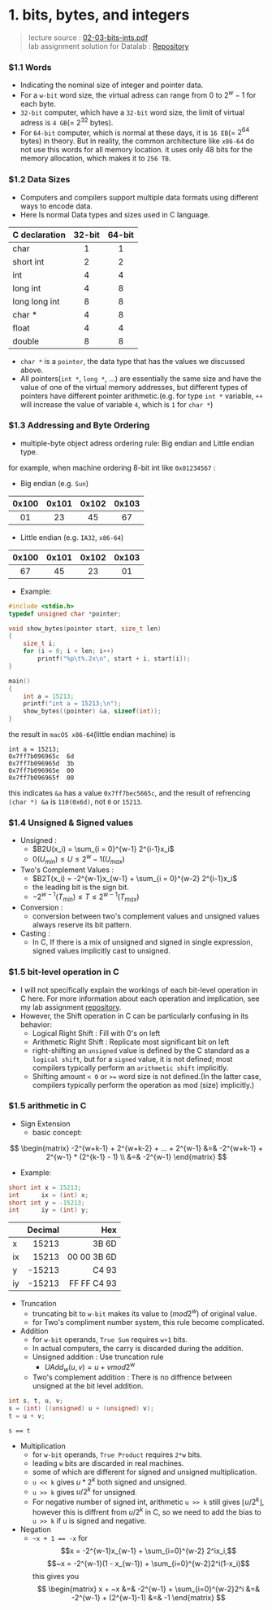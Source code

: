 # 1. bits, bytes, and integers
> lecture source : [02-03-bits-ints.pdf](https://www.cs.cmu.edu/afs/cs/academic/class/15213-f15/www/lectures/02-03-bits-ints.pdf)\
> lab assignment solution for Datalab : [Repository](https://github.com/dilluti0n/CMU-15213-Lab/tree/master/1_DataLab)

### \$1.1 Words
- Indicating the nominal size of integer and pointer data.
- For a `w-bit` word size, the virtual adress can range from $0$ to $2^w - 1$ for each byte.
- `32-bit` computer, which have a `32-bit` word size, the limit of virtual adress is `4 GB`(= $2^{32}$ bytes).
- For `64-bit` computer, which is normal at these days, it is `16 EB`(= $2^{64}$ bytes) in theory. But in reality, the common architecture like `x86-64` do not use this words for all memory location. it uses only 48 bits for the memory allocation, which makes it to `256 TB`.

### \$1.2 Data Sizes
- Computers and compilers support multiple data formats using different ways to encode data.
- Here Is normal Data types and sizes used in C language.

<div align = "center">

| C declaration |32-bit|64-bit|
|:--------------|:----:|:----:|
|char           |1     |1     |
|short int      |2     |2     |
|int            |4     |4     |
|long int       |4     |8     |
|long long int  |8     |8     |
|char *         |4     |8     |
|float          |4     |4     |
|double         |8     |8     |

</div>

- `char *` is a `pointer`, the data type that has the values we discussed above.
- All pointers(`int *`, `long *`, ...) are essentially the same size and have the value of one of the virtual memory addresses, but different types of pointers have different pointer arithmetic.(e.g. for type `int *` variable, `++` will increase the value of variable `4`, which is `1` for `char *`)

### \$1.3 Addressing and Byte Ordering
- multiple-byte object adress ordering rule: Big endian and Little endian type.

for example, when machine ordering 8-bit int like `0x01234567` : 
- Big endian (e.g. `Sun`)

|0x100|0x101|0x102|0x103|
|:---:|:---:|:---:|:---:|
|01|23|45|67|

- Little endian (e.g. `IA32`, `x86-64`)

|0x100|0x101|0x102|0x103|
|:---:|:---:|:---:|:---:|
|67|45|23|01|

- Example:
```c
#include <stdio.h>
typedef unsigned char *pointer;

void show_bytes(pointer start, size_t len)
{
    size_t i;
    for (i = 0; i < len; i++)
        printf("%p\t%.2x\n", start + i, start[i]);
}

main()
{
    int a = 15213;
    printf("int a = 15213;\n");
    show_bytes((pointer) &a, sizeof(int));
}
```
the result in `macOS x86-64`(little endian machine) is
```
int a = 15213;
0x7ff7b096965c	6d
0x7ff7b096965d	3b
0x7ff7b096965e	00
0x7ff7b096965f	00
```
this indicates `&a` has a value `0x7ff7bec5665c`, and the result of refrencing `(char *) &a` is `110(0x6d)`, not `0` or `15213`.

### \$1.4 Unsigned & Signed values

- Unsigned :
  - $B2U(x_i) = \sum_{i = 0}^{w-1} 2^{i-1}x_i$
  - $0  (U_{min}) \leq U \leq 2^{w} - 1  (U_{max})$
- Two's Complement Values :
  - $B2T(x_i) = -2^{w-1}x_{w-1} + \sum_{i = 0}^{w-2} 2^{i-1}x_i$
  - the leading bit is the sign bit.
  - $-2^{w-1}  (T_{min}) \leq T \leq 2^{w-1}  (T_{max})$
- Conversion :
  - conversion between two's complement values and unsigned values always reserve its bit pattern.
- Casting :
  - In C, If there is a mix of unsigned and signed in single expression, signed values implicitly cast to unsigned.

### \$1.5 bit-level operation in C

- I will not specifically explain the workings of each bit-level operation in C here. For more information about each operation and implication, see my lab assignment [repository](https://github.com/dilluti0n/CMU-15213-Lab/tree/master/1_DataLab).
- However, the Shift operation in C can be particularly confusing in its behavior:
  - Logical Right Shift : Fill with 0's on left
  - Arithmetic Right Shift : Replicate most significant bit on left
  - right-shifting an `unsigned` value is defined by the C standard as a `logical shift`, but for a `signed` value, it is not defined; most compilers typically perform an `arithmetic shift` implicitly.
  - Shifting amount `< 0` or `>=` word size is not defined.(In the latter case, compilers typically perform the operation as mod (size) implicitly.)

### \$1.5 arithmetic in C

- Sign Extension
  - basic concept:

$$
\begin{matrix}
-2^{w+k-1} + 2^{w+k-2} + ... + 2^{w-1}  &=& -2^{w+k-1} + 2^{w-1} * (2^{k-1} - 1) \\
                                        &=& -2^{w-1}
\end{matrix}
$$
  - Example:
```c
short int x = 15213;
int      ix = (int) x;
short int y = -15213;
int      iy = (int) y;
```

| |Decimal|Hex|
|-|------:|--:|
|x|15213  |3B 6D|
|ix|15213 |00 00 3B 6D|
|y|-15213  |C4 93|
|iy|-15213 |FF FF C4 93|

- Truncation
  - truncating bit to `w-bit` makes its value to $(mod 2^w)$ of original value.
  - for Two's compliment number system, this rule become complicated.
- Addition
  - for `w-bit` operands, `True Sum` requires `w+1` bits.
  - In actual computers, the carry is discarded during the addition.
  - Unsigned addition : Use truncation rule
    - $UAdd_w(u,v) = u + v mod 2^w$
  - Two's complement addition : There is no diffrence between unsigned at the bit level addition.

```c
int s, t, u, v;
s = (int) ((unsigned) u + (unsigned) v);
t = u + v;
```
`s == t`
- Multiplication
  - for `w-bit` operands, `True Product` requires `2*w` bits.
  - leading `w` bits are discarded in real machines.
  - some of which are different for signed and unsigned multiplication.
  - `u << k` gives $u * 2^k$ both signed and unsigned.
  - `u >> k` gives $u / 2^k$ for unsigned.
  - For negative number of signed int, arithmetic `u >> k` still gives $\lfloor u / 2^k \rfloor$, however this is diffrent from $u / 2^k$ in C, so we need to add the bias to `u >> k` if u is signed and negative.
- Negation
  - `~x + 1 == -x`
for
$$x = -2^{w-1}x_{w-1} + \sum_{i=0}^{w-2} 2^ix_i,$$
$$~x = -2^{w-1}(1 - x_{w-1}) + \sum_{i=0}^{w-2}2^i(1-x_i)$$
this gives you 
$$
\begin{matrix}
x + ~x &=& -2^{w-1} + \sum_{i=0}^{w-2}2^i
       &=& -2^{w-1} + (2^{w-1}-1)
       &=& -1
\end{matrix}
$$